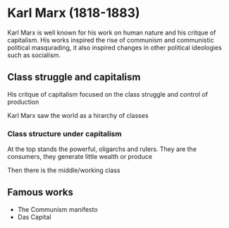 # Karl Marx (1818-1883)
Karl Marx is well known for his work on human nature and his critque of capitalism.
His works inspired the rise of communism and communistic political masqurading, it also inspired changes in other political ideologies such as socialism.

## Class struggle and capitalism 
His critque of capitalism focused on the class struggle and control of production

Karl Marx saw the world as a hirarchy of classes 

### Class structure under capitalism
At the top stands the powerful, oligarchs and rulers.
They are the consumers, they generate little wealth or produce

Then there is the middle/working class


## Famous works
* The Communism manifesto
* Das Capital 
